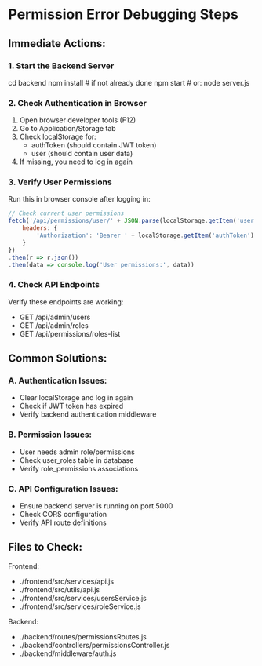 
# Permission Error Debugging Steps

## Immediate Actions:

### 1. Start the Backend Server
cd backend
npm install  # if not already done
npm start    # or: node server.js

### 2. Check Authentication in Browser
1. Open browser developer tools (F12)
2. Go to Application/Storage tab
3. Check localStorage for:
   - authToken (should contain JWT token)
   - user (should contain user data)
4. If missing, you need to log in again

### 3. Verify User Permissions
Run this in browser console after logging in:
```javascript
// Check current user permissions
fetch('/api/permissions/user/' + JSON.parse(localStorage.getItem('user')).id, {
    headers: {
        'Authorization': 'Bearer ' + localStorage.getItem('authToken')
    }
})
.then(r => r.json())
.then(data => console.log('User permissions:', data))
```

### 4. Check API Endpoints
Verify these endpoints are working:
- GET /api/admin/users
- GET /api/admin/roles  
- GET /api/permissions/roles-list

## Common Solutions:

### A. Authentication Issues:
- Clear localStorage and log in again
- Check if JWT token has expired
- Verify backend authentication middleware

### B. Permission Issues:
- User needs admin role/permissions
- Check user_roles table in database
- Verify role_permissions associations

### C. API Configuration Issues:
- Ensure backend server is running on port 5000
- Check CORS configuration
- Verify API route definitions

## Files to Check:

Frontend:
- ./frontend/src/services/api.js
- ./frontend/src/utils/api.js
- ./frontend/src/services/usersService.js
- ./frontend/src/services/roleService.js

Backend:
- ./backend/routes/permissionsRoutes.js
- ./backend/controllers/permissionsController.js
- ./backend/middleware/auth.js
